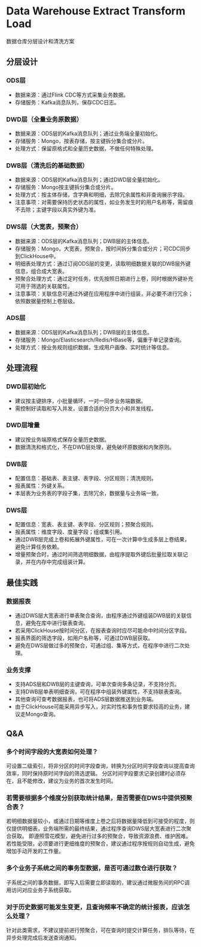 # Data Warehouse Extract Transform Load

数据仓库分层设计和清洗方案

## 分层设计

### ODS层
- 数据来源：通过Flink CDC等方式采集业务数据。
- 存储服务：Kafka消息队列，保存CDC日志。

### DWD层（全量业务原数据）
- 数据来源：ODS层的Kafka消息队列；通过业务端全量初始化。
- 存储服务：Mongo，按表存储，按主键拆分集合或分片。
- 处理方式：保留原格式和全量历史数据，不做任何特殊处理。

### DWB层（清洗后的基础数据）
- 数据来源：ODS层的Kafka消息队列；通过DWD层全量初始化。
- 存储服务：Mongo按主键拆分集合或分片。
- 处理方式：按主体存储，含字典和明细，去除冗余属性和非查询展示字段。
- 注意事项：对需要保持历史状态的属性，如业务发生时的用户名称等，需留痕不去除；主键字段以真实外键为准。

### DWS层（大宽表，预聚合）
- 数据来源：ODS层的Kafka消息队列；DWB层的主体信息。
- 存储服务：Mongo，大宽表，预聚合，按时间拆分集合或分片；可CDC同步到ClickHouse中。
- 明细表处理方式：通过订阅ODS层的变更，读取明细数据关联的DWB层外键信息，组合成大宽表。
- 预聚合处理方式：通过定时任务，优先按照日期进行上卷，同时根据外键补充可用于筛选的关联属性。
- 注意事项：关联信息可通过外键在应用程序中进行组装，非必要不进行冗余；依照数据量控制上卷层级。

### ADS层
- 数据来源：ODS层的Kafka消息队列；DWB层的主体信息。
- 存储服务：Mongo/Elasticsearch/Redis/HBase等，偏重于单记录查询。
- 处理方式：按业务规则组织数据，生成用户画像、实时统计等信息。


## 处理流程

### DWD层初始化
- 建议按主键排序，小批量循环，一对一同步业务端数据。
- 需控制好读取和写入并发，设置合适的分页大小和并发线程。

### DWD层增量
- 建议按业务端原格式保存全量历史数据。
- 数据清洗和格式化，不在DWD层处理，避免破坏原数据和内聚原则。

### DWB层
- 配置信息：基础表、表主键、表字段、分区规则；清洗规则。
- 报表属性：外键关系。
- 本层表为业务表的字段子集，去除冗余，数据量与业务端一致。

### DWS层
- 配置信息：宽表、表主键、表字段、分区规则；预聚合规则。
- 报表属性：维度字段、度量字段；组或集引用。
- 通过DWB层完成上卷和拓展外键属性，可在一次计算中生成多层上卷结果，避免计算任务依赖。
- 增量预聚合时，通过时间筛选明细数据，由程序提取外键后批量拉取关联记录，并在内存中完成组装计算。


## 最佳实践

### 数据报表
- 通过DWS层大宽表进行单表聚合查询，由程序通过外键组装DWB层的关联信息，避免在库中进行联表查询。
- 若采用ClickHouse按时间分区，在报表查询时应尽可能命中时间分区字段。
- 报表界面的筛选字段，如用户名称等，可通过DWB层获取。
- 避免在DWS层做过多的预聚合，可通过组、集等方式，在程序中进行二次处理。

### 业务支撑
- 支持ADS层和DWB层的主键查询，可单次查询多条记录，不支持分页。
- 支持DWB层单表明细查询，可在程序中组装外键属性，不支持联表查询。
- 其他查询可查考数据报表，也可将ADS层数据推送到业务端。
- 由于ClickHouse可能采用异步写入，对实时性和事务性要求较高的业务，建议走Mongo查询。

## Q&A

### 多个时间字段的大宽表如何处理？
可设置二级索引，将非分区的时间字段查询，转换为分区时间字段查询以提高查询效率，同时保持原时间字段的筛选逻辑。
分区时间字段要求记录创建时必须存在，且不能修改，建议为业务的首次发生时间。

### 若需要根据多个维度分别获取统计结果，是否需要在DWS中提供预聚合表？
若明细数据量较小，或通过日期等维度上卷之后将数据量降低到可接受的程度，则仅提供明细表，业务端所需的最终结果，通过程序查询DWS层大宽表进行二次聚合获取。
即遵照雪花模型，避免进行过多的预聚合，导致资源浪费、维护困难。若性能受限，必须要进行更细维度的预聚合，建议通过程序按规则自动生成，避免增加手动开发的工作量。

### 多个业务子系统之间的事务型数据，是否可通过数仓进行获取？
子系统之间的事务数据，即写入后需要立即读取的，建议通过微服务间的RPC调用访问对应业务子系统获取。

### 对于历史数据可能发生变更，且查询频率不确定的统计报表，应该怎么处理？
针对此类需求，不建议提前进行预聚合，可在查询时提交计算任务，排队等待，在异步处理完成后发送查询通知。

